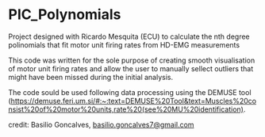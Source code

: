 # PIC_Polynomials
Project designed with Ricardo Mesquita (ECU) to calculate the nth degree polinomials that fit motor unit firing rates from HD-EMG measurements

This code was written for the sole purpose of creating smooth visualisation of motor unit firing rates and allow the user to manually sellect outliers that might 
have been missed during the initial analysis. 

The code sould be used following data processing using the DEMUSE tool (https://demuse.feri.um.si/#:~:text=DEMUSE%20Tool&text=Muscles%20consist%20of%20motor%20units,rate%20(see%20MU%20identification).

credit: Basilio Goncalves, basilio.goncalves7@gmail.com
